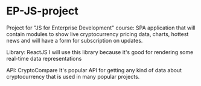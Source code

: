 # EP-JS-project
Project for "JS for Enterprise Development" course:
SPA application that will contain modules to show live cryptocurrency pricing data, charts, hottest news and will have a form for subscription on updates.

Library: ReactJS
I will use this library because it's good for rendering some real-time data representations

API: CryptoCompare
It's popular API for getting any kind of data about cryptocurrency that is used in many popular projects.
